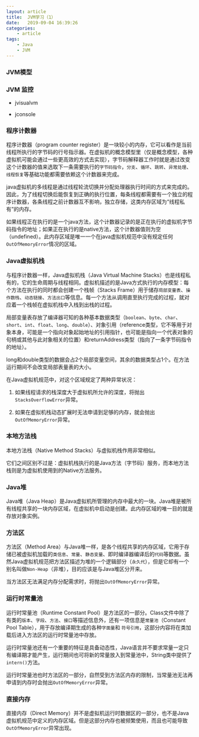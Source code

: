 ```yaml
---
layout: article
title:	JVM学习（1）
date:	2019-09-04 16:39:26
categories:
    - article
tags:
    - Java
    - JVM
---
```


### JVM模型

### JVM 监控

* jvisualvm

* jconsole

### 程序计数器

程序计数器（program counter register）是一块较小的内存，它可以看作是当前线程所执行的字节码的行号指示器。在虚拟机的概念模型里（仅是概念模型，各种虚拟机可能会通过一些更高效的方式去实现），字节码解释器工作时就是通过改变这个计数器的值来选取下一条需要执行的`字节码指令`，`分支`、`循环`、`跳转`、`异常处理`、`线程恢复`等基础功能都需要依赖这个计数器来完成。

java虚拟机的多线程是通过线程轮流切换并分配处理器执行时间的方式来完成的。因此，为了线程切换后能恢复到正确的执行位置，每条线程都需要有一个独立的程序计数器，各条线程之前计数器互不影响，独立存储，这类内存区域为“线程私有”的内存。

如果线程正在执行的是一个java方法，这个计数器记录的是正在执行的虚拟机字节码指令的地址；如果正在执行的是native方法，这个计数器值则为空（undefined）。此内存区域是唯一一个在java虚拟机规范中没有规定任何`OutOfMemoryError`情况的区域。

### Java虚拟机栈

与程序计数器一样，Java虚拟机栈（Java Virtual Machine Stacks）也是线程私有的，它的生命周期与线程相同。虚拟机描述的是Java方式执行的内存模型：每个方法在执行的同时都会创建一个栈帧（Stacks Frame）用于储存`局部变量表`、`操作数栈`、`动态链接`、`方法出口`等信息。每一个方法从调用直至执行完成的过程，就对应着一个栈帧在虚拟机栈中入栈到出栈的过程。

局部变量表存放了编译器可知的各种基本数据类型（`boolean`、`byte`、`char`、`short`、`int`、`float`、`long`、`double`）、对象引用（reference类型，它不等用于对象本身，可能是一个指向对象起始地址的引用指针，也可能是指向一个代表对象的句柄或其他与此对象相关的位置）和returnAddress类型（指向了一条字节码指令的地址）。

long和double类型的数据会占2个局部变量空间，其余的数据类型占1个。在方法运行期间不会改变局部表量表的大小。

在Java虚拟机规范中，对这个区域规定了两种异常状况：

1. 如果线程请求的栈深度大于虚拟机所允许的深度，将抛出`StacksOverflowError`异常。

2. 如果在虚拟机栈动态扩展时无法申请到足够的内存，就会抛出`OutOfMemoryError`异常。

### 本地方法栈

本地方法栈（Native Method Stacks）与虚拟机栈作用非常相似。

它们之间区别不过是：虚拟机栈执行的是Java方法（字节码）服务，而本地方法栈则是为虚拟机使用到的Native方法服务。

### Java堆

Java堆（Java Heap）是Java虚拟机所管理的内存中最大的一块。Java堆是被所有线程共享的一块内存区域，在虚拟机中启动是创建。此内存区域的唯一目的就是存放对象实例。

### 方法区

方法区（Method Area）与Java堆一样，是各个线程共享的内存区域，它用于存储已被虚拟机加载的`类信息`、`常量`、`静态变量`、即时编译器编译后的`代码`等数据。虽然Java虚拟机规范把方法区描述为堆的一个逻辑部分（`永久代`），但是它却有一个别名叫做`Non-Heap`（非堆），目的应该是与Java堆区分开来。

当方法区无法满足内存分配需求时，将抛出`OutOfMemoryError`异常。

### 运行时常量池

运行时常量池（Runtime Constant Pool）是方法区的一部分。Class文件中除了有类的`版本`、`字段`、`方法`、`接口`等描述信息外，还有一项信息是`常量池`（Constant Pool Table），用于存放编译期生成的各种`字面量`和
`符号引用`，这部分内容将在类加载后进入方法区的运行时常量池中存放。

运行时常量池还有一个重要的特征是具备动态性，Java语言并不要求常量一定只有编译期才能产生，运行期间也可将新的常量放入到常量池中，String类中提供了`intern()`方法。

运行时常量池也时方法区的一部分，自然受到方法区内存的限制，当常量池无法再申请到内存时会抛出`OutOfMemoryError`异常。

### 直接内存

直接内存（Direct Memory）并不是虚拟机运行时数据区的一部分，也不是Java虚拟机规范中定义的内存区域。但是这部分内存也被频繁使用，而且也可能导致`OutOfMemoryError`异常出现。
